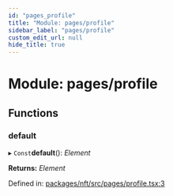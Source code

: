 ```yaml
---
id: "pages_profile"
title: "Module: pages/profile"
sidebar_label: "pages/profile"
custom_edit_url: null
hide_title: true
---
```


# Module: pages/profile

## Functions

### default

▸ `Const`**default**(): *Element*

**Returns:** *Element*

Defined in: [packages/nft/src/pages/profile.tsx:3](https://github.com/xr3ngine/xr3ngine/blob/a16a45d7e/packages/nft/src/pages/profile.tsx#L3)
